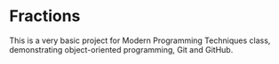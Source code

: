 # Fractions

This is a very basic project for Modern Programming Techniques class, demonstrating
object-oriented programming, Git and GitHub.